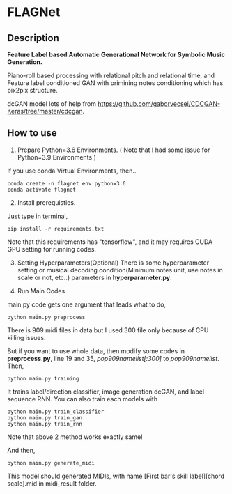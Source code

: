 # FLAGNet

## Description

**Feature Label based Automatic Generational Network for Symbolic Music Generation.**

Piano-roll based processing with relational pitch and relational time, and Feature label conditioned GAN with primining notes conditioning which has pix2pix structure. 

dcGAN model lots of help from https://github.com/gaborvecsei/CDCGAN-Keras/tree/master/cdcgan.

## How to use

1. Prepare Python=3.6 Environments. ( Note that I had some issue for Python=3.9 Environments )

If you use conda Virtual Environments, then..

    conda create -n flagnet env python=3.6
    conda activate flagnet

2. Install prerequisties.

Just type in terminal, 

    pip install -r requirements.txt

Note that this requirements has "tensorflow", and it may requires CUDA GPU setting for running codes. 

3. Setting Hyperparameters(Optional)
There is some hyperparameter setting or musical decoding condition(Minimum notes unit, use notes in scale or not, etc..) parameters in **hyperparameter.py**.

4. Run Main Codes

main.py code gets one argument that leads what to do,

    python main.py preprocess
    
There is 909 midi files in data but I used 300 file only because of CPU killing issues.

But if you want to use whole data, then modify some codes in **preprocess.py**, line 19 and 35, *pop909namelist[:300]* to *pop909namelist*. Then,

    python main.py training
  
It trains label/direction classifier, image generation dcGAN, and label sequence RNN.
You can also train each models with

    python main.py train_classifier
    python main.py train_gan
    python main.py train_rnn

Note that above 2 method works exactly same!

And then,

    python main.py generate_midi
    
    
This model should generated MIDIs, with name [First bar's skill label][chord scale].mid in midi_result folder.
  
